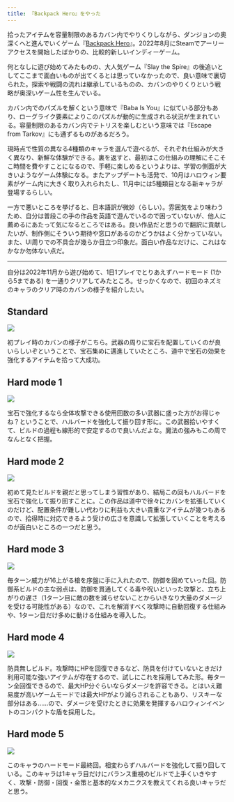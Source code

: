 ```yaml
---
title: 『Backpack Hero』をやった
---
```

拾ったアイテムを容量制限のあるカバン内でやりくりしながら、ダンジョンの奥深くへと進んでいくゲーム『[Backpack Hero](https://store.steampowered.com/app/1970580/Backpack_Hero/)』。2022年8月にSteamでアーリーアクセスを開始したばかりの、比較的新しいインディーゲーム。

何となしに遊び始めてみたものの、大人気ゲーム『Slay the Spire』の後追いとしてここまで面白いものが出てくるとは思っていなかったので、良い意味で裏切られた。探索や戦闘の流れは継承しているものの、カバンのやりくりという戦略が奥深いゲーム性を生んでいる。

カバン内でのパズルを解くという意味で『Baba Is You』に似ている部分もあり、ローグライク要素によりこのパズルが動的に生成される状況が生まれている。容量制限のあるカバン内でテトリスを楽しむという意味では『Escape from Tarkov』にも通ずるものがあるだろう。

現時点で性質の異なる4種類のキャラを選んで遊べるが、それぞれ仕組みが大きく異なり、新鮮な体験ができる。裏を返すと、最初はこの仕組みの理解にそこそこ時間を費やすことになるので、手軽に楽しめるというよりは、学習の側面が大きいようなゲーム体験になる。またアップデートも活発で、10月はハロウィン要素がゲーム内に大きく取り入れられたし、11月中には5種類目となる新キャラが登場するらしい。

一方で悪いところを挙げると、日本語訳が微妙（らしい）。雰囲気をより味わうため、自分は普段この手の作品を英語で遊んでいるので困っていないが、他人に薦めるにあたって気になるところではある。良い作品だと思うので翻訳に貢献したいが、制作側にそういう期待や窓口があるのかどうかはよく分かっていない。また、UI周りでの不具合が幾らか目立つ印象だ。面白い作品なだけに、これはなかなか勿体ない点だ。

* * *

自分は2022年11月から遊び始めて、1日1プレイでとりあえずハードモード (1から5まである) を一通りクリアしてみたところ。せっかくなので、初回のネズミのキャラのクリア時のカバンの様子を紹介したい。

Standard
--------

![](https://lh3.googleusercontent.com/docs/ADP-6oGH9owQKPrejAY3d3Bn6Qe7lPm-8gdmmq02AhI1U5LPcA0v_HwwvqEBFL5Gdmg6T6hMTSu1Q8oNRZqkkqR-wrXiNK9k241PFrElF3oveQv9UvMzrhVy3gcTtyu_MYUGgILUwp8lTR-AWiJF6ZqrYR1R_XqI_PJ6OFUU0RslND3E8z--F8T-4qvhMxjtdkRYNd-R56qoaL4zzg9L0AfvM4vcS-3cS_LuQdQQvuLJmzYqynH6W9viDXA4ywtXKJhGoRFFFwHlPr7qxfPsK-pEPr4XDLmhLNQh3d0osIhlOeAQBA2iB-XiapgDLwX7Z1Kb87bjkKk757CM1nJb9B-upwPQxWiEiuSwyvVF2jvswVe4OTVUkHliYxoIvGThIIx5oi-BxFUdYSEcAtpbpnhFKSa6v_pK14in-C1LCN2pByX_0QiQ3X7cGCWj3UNXHByssYtIAXG3G-6p_y7YtSKtgItuRqfpw6EBRuEkur12bccQKVQnT_m-5dV29EPjssqRw9eV5XXFyD04LaL6OLaSb4TgVGdi9cRzVsP-zXXmD3c_0eGqivYoKShLIE5deuMFcEKsPfsE48f9JAIpmGrTXNZA_TQoXSarjDgB-31bme6p-L5JzHLT_w33uwQcvw6niicQOR37jd7hS0JJ8fMwU0kISLZbH-Mf44gL2pD-U14mdF-59qgMMzoCW5lTabM1RQ6s62qgF1bNfLBoUnJsfqa836nYmH8Eafw9LsecROQEAHgR2URLnxgDz7UW6F6NfV1ekPJ752x0RmpbHGeEf5JBOlBHwFAEwIQwocFFYNvQh7hQV_C7MJKmFB5EnbpAY43JaFvUDHZxbEMZsQVMArCk6duSNDIn7Syla5M8gqOvHPK4LVPEO1bhIYYQWk1hBYo38Q1-hL8r5fAaVWVV62ryFJkaATIzaOyagRYrInE-0px1O3f_rgnOIpXqggS_17SpZ08IBS30zypG4oSNXs1GDjzKh3upGipWiS2f3HfGiD3u1BW-FWZAGqkAKvqkLs90qspc3osxrA9k9c90199Pav0viYjyC2mJ4sXRDDcsPJ3vBCyQ_3pGbxbXwOBMmgIbD-xDk67ZanymRSYmBZ0IcXyVgJK5Iv73de8P0zKcJwQeazwS5pNABmanrmD0JIgFEeFj7smu8Vg4pPl5sTWHT_4g67W5Iousm19XcNW4qmlN4DdBXVmPmDwAJDWlJizrY-k9tkjfZpoKztxgWaDkSF_UYFGAVN1g8op1IQqS0v4lnw)

初プレイ時のカバンの様子がこちら。武器の周りに宝石を配置していくのが良いらしいぞということで、宝石集めに邁進していたところ、道中で宝石の効果を強化するアイテムを拾って大成功。

Hard mode 1
-----------

![](https://lh3.googleusercontent.com/docs/ADP-6oEKabsdtD6yWTPudqZRTAptFNpD-lSlEIJ-7aSSVuHiRU944LpbycTHojf213l2boHFLDrvf8fWZoEEeeEuatLvZrA4cFhLTKIrsot5GSPn-u7ltGvsFxQzdYm9tn-sWSZzflBiVjvTJdMAD6qNpkvcyZiJJO-iftYO8wK-ZPvdn8zcJS6oDvNpEAEb2fvgQXglzYvAkthq7F7UOfy0neSIcDEnM_KRC3D7tL1I-JQsAVxPeanxE8PpsZuc28lkwO7wBU7KjELeJsFu79WcCaUGdK6jIDQlU91ovW9A2uPl67TP9oBZ1SSMuFnWgXOfqlHlaiRW7f7uiBLa95HFks7psSprJk_aX4iZ0UouEuT-fz2v2ocwVj1RLR8Hy45__y1FUGnMzw_NOgT6aBhuCDdpXI6BoZPJAkPOMLaaSxC35jUam3AifOub5FFKv2Cydjr4wnc_WJ-xLLApEW1NtWaXQ16jgNVRC7wU__twcemu-_N9CWLDR6cUR95CbSgDCBA9pLklGQs4NGqZpJdjXhuVWrtFn0_xdDc9DWyhiTdBLziz925cH-ULdW1J_vDsUc5sVhVETmJjTcUq4Qlz__GwKv21WhZHUWZw0HGG5yoK5OOPFH25gcUq-KNpKa0m_d7XT5L_9yQ92MZoVM_5vvL1Z7hHcc-jpb7PekZn3QWf0vYqOvuLzUa4wcdoZhGGJepNlRC9szjB5GvqUp7M2IZbctWYKU-EX48wYqqjC4C1NIC1SrUz54wNgFJrzWk_jdfxkC_SUcglHKW5ZOwOw3vKvCcUbjLSr_Kuw9bLTuJTtU7qUJFRTiGUGrXacKhfuAwSzLH-NZWpLhWi0mQPS3OvA5whYTYOAZu_GHrZp7fZT0x6C5y3HCpi32mMECVYo3u5M7cCdNt7lj3JmxzO8GcVrnYy3Xl6r2ThBPRvmc1fbnhutwc2kJJqjI_yWJuukWo2I-3rMShRX9pOmsrOapZAdK14n9jYokbkjMBY1G1mCksEC3x9KD5TtEF3j_9CHPyPi5owJi1kHYnEzcERMTQcQ4lWnj-apJ3Hxc4uyfvI4Q_4bqJ0tIE26-RJGRu8keJV2ePn8gqdmXtgdTKTxR3fVAN2PPvc0vNLxq3Nf9WZFl4WrqUAEqE38qkYyvRN5BGWUgw3_JHMkSdznt5TtjQ_cQT9Ipk0DFLwGPI2wo_8K4lHTE0r6Gylffm-082VNU0fxoEVIY3AwG0_IJTFO3pzdwv-gp4pn7mnnzcfv6AoVr33Zg)

宝石で強化するなら全体攻撃できる使用回数の多い武器に盛った方がお得じゃね？ということで、ハルバードを強化して振り回す形に。この武器拾いやすくて、ビルドの過程も線形的で安定するので良いんだよな。魔法の強みもこの周でなんとなく把握。

Hard mode 2
-----------

![](https://lh3.googleusercontent.com/docs/ADP-6oEIVoOCk8WAe0LTqW9qhxtL3XmAHor4ZP-ZBNUw6BDW3qHC4QZXn7nnhtHqBW2C4KA4Tc9t0LhhLeubuzi3UGNeiUSjqYthGi5duMf1-Jkr29fKl-QDfGWkgH22TQ47L-PuydHGg2HNU4oSM8aDSqUXj_5GLTKt9Zyel3LnH7S74O5jR9EgJbPlgcYhN6J5qE5-0cb9cxj09_X0GC66HIvBMsu2vK48TPZ3bEV4ue9YJVdiontilJTVzjpi1Lht7Hs3fkkK_jbBDEKA0RPBBIGJwhxZSSDrX25_HSRDAYDYc66uI0j-Hk-zi2BBFxlWFNfCF7vzUPaGMVyB3krWOpOCUchw6dB_uM8TDdLyHK928BcknN0g5L29xVE89lu97YsAVdD3X73kbLuhDuhwIW25icXqG817n_rkK7DD3rRPD0owuoVpBM6YYSKTnzDjTYPm7MMftzyrZ_AZQDh3ZUmLClnrtOM0r6J_OBzyXkJNFofLjQrDln4w15nYUbWYMWNYv1ry0yscYOQZILnMXRRComB4hyi4uIG6aII-xK745h5RdxbM_NQCpoQD99i-d0_Kj0ZsuqiihW_SwNx15-TRa6gWXgVjkQceaYi95s8k_2osvvY1VC65UPZLTBOQBlXlpzMWXCezs3oBgHMLzgyQKyuKy1de-tUGpBaqZHv1sCwW8pPbh1cHmMqblSm53N4AMKYouAm8Xy9UiziauDnEocHP7WSmYixPN3zRe1PoDmg9HJlpRz7rkAD3wf7XxGTAr5CUjC0-C2BOgzeMwBbPi5GD6moj1rX6otcz3Ly7N6fIb4Vm7a61ny1M9kVluJr8KDGnZtOkxSWDOXdNs_G_fCs1lObX_U6fraCGYhZ5wbd-vobzGVpVp9-O-peJnZqZHkUC9NCHou5gyaA_UvhiVKrMpZ2IZVv-RtYVZXbOl1tQ9ML-Isss2awFu_w2n0RObdrlWNy30pVWIbU9YF07mvsj0IOulR_REyszfdFC6KYwzJ4Rq9oXOxtQSJxP6rMrq9EMh4HJ9Wd-dPKTy2v88Uy058Y-3OwIAg1UxgT8R9lS5iw6GX-b5YmoRZNmgNf8cuvnrdbXi7IDjGKySQK9rLc7aoHYUU72JSyjiqrqP0AtGIu9wZsb0twBtQeQzDb9P7Jll_JZwmXFbOJtbRl-UCuw6wOJOWVaSWqsKHfzCuraSvZkQRqEXpkC1yDML6_HdgF_0eiK3qsJREz5gijSBCJg7xXE_pw_PVxkcGPk05bA6Q)

初めて見たビルドを親だと思ってしまう習性があり、結局この回もハルバードを宝石で強化して振り回すことに。この作品は道中で徐々にカバンを拡張していくのだけど、配置条件が難しい代わりに利益も大きい貴重なアイテムが幾つもあるので、拾得時に対応できるよう受けの広さを意識して拡張していくことを考えるのが面白いところの一つだと思う。

Hard mode 3
-----------

![](https://lh3.googleusercontent.com/docs/ADP-6oGQjibWsnnW5dQfZ7RGTMe6rRtl4sZLOmdZ3hMDIpKtaIqonlQMx1AIe_HYAVf6rhnRFAf9_ZYik4BEPMXWcUw74_JJuNXSCxTpnuISoJydXNAEXB-jyESZuWCVjpWWDPam2wRj4MjbOxgwMr3H5rwEewzddfXty7A55Z2sPbBYCY4sPxJlEbw0qhVMdkpclI2R8ORCUxA5oS17FUrE06uLM8UXCWhir-3fUN9rAleIQwOzVa1bEXOSgvjtIk9za4M-yckLtyLh7xJ6qOmruz7Zt9_TSjnb6BlU3cjwpvcCQVLt4z09F-roURor9Wf5Cj0gfXpxair_m2CUdJuKYuJL6788lS28kFPepmt3R8r4vRMabpXn_-VUcpNbzYwYvuLtLU-OuE39GLoUMLht6prhB2cf0W2_xtTUIBG8K2n2WZFWN4JKBwAZhGk75YtG5-V3WurmebX98G3TaDnXCGs7AJOFRObC0NNcBV1SUCulUvLK7CwmfG-lH2SXtaMMsVxznPbgSIUr1JsAyaDkyNgyRInxijWngqEp63xtLVykYUCmpdNrvQgfrqdVZoCqdPxlT3rBRbKn-SeXQVezE9I3-FrU-7MggY0A_1GTWE5DAKKQNWec_GAsCxC4vqfiRfl_qBmXh1EgtFxhlrae5p3F4hP8dnkpY3LJi8K0DGBEYjD9GCtVXlEgaxYLRLR55TEBAkhCCO31kx-xhf208wpgEvIBvGVLQMVxqwGwRV8MovChQ416t0NMRvavv-xbRNKAhhIiCOSOXZk5v96Xk2ipkUwydE35NgiR4kUUaXev1lZe7730lNg8LOrQNX-wHsSF1-9E310iPhg-A4wLMZQ5OkKi9_6DF_YAjENJCB4nmTReDgrclMyrQ60BnR9xOLwNrwVk_4vF1PoTHCMV3JPyfG4mU4OLjVxAnZ-fG0RimgOiFORkt7bA-NDm_vLv0q5lZviFEInutl32tZaKeAMhraK6SCk4FOw5mjIK6RkRPkA7_TdSlNkt_Dlwq8rHXdsFulRuL1_7qK6BqEI-eftoHT7JTOvbQWqNXhZ9rRqiTXHVaFeJjD1fIR3v_NL7OZGK3Xz1dHDbvafR-hFkDv-TlDgxqeR6t7-bw-04ay2QpNe_L57_s_Bfim8t0Efp3VYMXteK56YGg-FDBLBoiOkJqJtD0G3w5F2m2KMu0OapIptZyZif7Oo7r-myakLrGYMhr5ILL9EEPJ1SxHHyy8RbdhP5YhwN0-BjCYjU5eMeM0Dgag)

毎ターン威力が16上がる槍を序盤に手に入れたので、防御を固めていった回。防御系ビルドの主な弱点は、防御を貫通してくる毒や呪いといった攻撃と、立ち上がりの遅さ（1ターン目に敵の数を減らせないことからいきなり大量のダメージを受ける可能性がある）なので、これを解消すべく攻撃時に自動回復する仕組みや、1ターン目だけ多めに動ける仕組みを導入した。

Hard mode 4
-----------

![](https://lh3.googleusercontent.com/docs/ADP-6oEiNlO1RDb-LLCiYSZC34g4OftZj1nMSIH13Qqip-FN94LuLm8A2cHhEskvGrrdVsUcRtifcMugYD0l4LKozppyQD0E67Lt91O-zbMy7is7qb5A9sA4BgkPyTEiOLpJDyHm1zoG3otyseQ7irMGzU0Qp4qCdCj5d0RTlp746CD0JbUt9QdC_Ev_9ylW_4O_jZJj32EvDfO28HOlAw9yEAqDkiiXgFVNp4n7O-t9yoxRok49U_dCih7I5T8PfOEWX4ECYERm8IAMqzCtHEpeQ7yFcOTAkgmSyL6134GkVg9K81W_NQx3dpCmwngTqO81harAvwOsaBM81HTLQ6S4F9OwO5FVINLbp9uN7_tSO8vb5JCvyMAdqQBehEBxxwz0lAca77pUjePNPkfLOIEXLozGBd-LBLgIE4KyK9ACV4dxrJ_BakHTt6PCUvg8iJ-RHSERvQ1rmMg5s68WEkusFDHKKZI4_GWFBKdyEog4Hxb_X-iAMuZ1wC3Ri2TlR8Yhlzai3u2BPQTZi1bUPuispLl3ZQnLVsS-aPR7KdymeLwXJtqdxKZj_0beHPS6ud65OVcg286hP2dP1BwUZFYCX91uFGLOqBat7dubraElhqIj1G2tRNPDZH8IUOCLHuXEyrBS3B-mPDkjcNOzSAhs-wTXE1kqialB6W9lblklo1Pioh9UE5_09MNBg0hO8wr2nGUBMP3mhl7JJeIICg5De2zRzyie3ub5UqHcyDirylulw2eB7MG-EY87SRfr2CcVs5vAJmpU0lhikQkJ7b2SeSLD0mhjCJoeAdrz2EMilNyUQYplwcHTdJS0Qt7cXV1-yacrFkejqWoU5t4TJkmRh1iwScWOGz4SZ2JXYwrcYK4y1Gp51zgPus-_Vrx8TBkLDre7LfwxXDrO24yFvBNLBDreIQ3n74_bKkYSwsyoEm8w82imxHnNeMb-bFgAyPi3TiJy05Blp8OafhL2tfShG20aSbbfXMxK72KFEXUGp0PZ4LdTGkemunDU_LY_ZDOkJ_8NussoTpMVh1grWjEPjbF8d_PTThgAcEpjYMEmTfLNeyaC3BQwhxlwMfbLFxJcqiQv8JHMIf01rm-gcErI7RFWe5B8ffwI30c9o78f0Yp3sDAkIxl4o1R1NDeQyFmK7fTMda7gx8DhNDP3_Ocb-_S-Bcnz9FKLAOHApxzWIzOt8klaJKNGOXIvCIfm55BZWctVtvLsORmOG6BkHIOYtaKIRFPNcHDAteg9qZqOl-l1oUig-A)

防具無しビルド。攻撃時にHPを回復できるなど、防具を付けていないときだけ利用可能な強いアイテムが存在するので、試しにこれを採用してみた形。毎ターン全回復できるので、最大HP分ぐらいならダメージを許容できる。とはいえ難易度が高いゲームモードでは最大HPがより減らされることもあり、リスキーな部分はある……ので、ダメージを受けたときに効果を発揮するハロウィンイベントのコンパクトな盾を採用した。

Hard mode 5
-----------

![](https://lh3.googleusercontent.com/docs/ADP-6oHHfDQdmiY6PQTEVcE059KmaOyzoHrWr6rOr71AAe6rtCIPPyARGjSBSwHrGucVf0vy902hKhLawwQKqqihu-gpJjRZ-vLNfsdFta0MZI_R9avzMGOquzLOmdaR6_q6g4X1rw9lleDZDYEMMPZKumNt8ow2XpjBjAdtVaqB2At6ZDdAfJ32KeJse7UTzMxLXLik-ib2umcbC7bPeY4MMx-BYCglhf805vBc1iVcuXYiSuuYO51nnCr_4iTvxUmO8qbdwLM9-0nsvvnFHtHp-KSGtOpNEdOgOg4XCPvwyt7FqxDOZYI7jjEWPLaSXM2LXRZFpS04yar-Ovf0eFfv6dOiRg2vTr4mqIYasmcDdM4wXwScwt53pSSVGD2LEJmb3QH1vT8_tTBkJ3je3FW5IQYOxbnyhiJV37VV2RDTRU6avNEpTN4TSmhngLFf3Aiy2AlIGxUOsKHzYtmkTzNh0VN8nkhADW_f1O4hqilUP2cHjVysrB2W5T7PTBl8WsRgjGuFo_Ii01P-_nzKfcYu-KfCWoK0N-gzroMh99URr0j6aWlMCNnon_qmok1yNBr2kFxfQCkaBWzmbRlqXmB0_rpiu_bzrQl4YjxSeJuGqq10MCmsMjkahdg8PELn_EFkKHGiIDe0ysynlv_GZ3Jc_NVip50BC_sgHi_wrkk60Q8Sy3227kMRCEZHOW8wFUrhRVPvozTf-mU1VX7ECA6u-jAU70BKXqF8L1aGooSAaQN-izvb7WvfXJH3U4ql2kq7rVypnCGFzZi-rB3Pg6gPa6809DEAQmv_ZS3qKkpGiEaomIgNj96LRhZUcACymXTHlgtGp1iDISj2cpk7dspywfyN9PWPs5PWxLTMJHt0IIXZDbLelkYwmnOuTbrGkUmTCj-COKeOlSP67NSxbhlPFdp79K9CDlW67Y94T7oImp_9iZmVDLL57q7ez9fcLTz_HIC4dsbXujfwlOjzDCQqXW2Hvfj7w0HnvD5T4PNGZmq3x_W5wKxE5pRuvphc3y8u30arz7Kamk-pjAi3P_p9QgDRcEwmR4GEAp94ZZl8Wx8-HSz3xq4q_oHH3kVAke3SUg6fvfJRdURDYXFReDChF3TglZeQSG5gO7XssrWw3Dbjd5HHeXAm39XNPl_0JoQSRTzUpwgHwGpIdNbZXQxT-9Dm_aFHNZ17RTI1lTkVNHnIY6DAIDiwSUH5mwvk9uJTkf66UOvb4ueXbqs4sFQuK8xNEi62QtmCLkURwtmaLvOM_hzygQ)

このキャラのハードモード最終回。相変わらずハルバードを強化して振り回している。このキャラは1キャラ目だけにバランス重視のビルドで上手くいきやすく、攻撃・防御・回復・金策と基本的なメカニクスを教えてくれる良いキャラだと思う。
